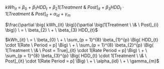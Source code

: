 $kWh_{it} \ = \ \beta_{0} \ + \ \beta_{1} HDD_{t} \ + \ \beta_{2} 1[Treatment \ \& \ Post]_{it} \ + \ \beta_{3} HDD_{t} \cdot 1[Treatment \ \& \ Post]_{it} \ + \ \alpha_{id} \ + \ \gamma_{m}$ 

$\frac{\partial \big( kWh_{it} \big)}{\partial \big(1[Treatment \ \& \ Post]_{i} \big)} \ = \ \beta_{2} \ + \ \beta_{3} HDD_{t}$​





$kWh_{it} \ = \ \beta_{0} \ + \ \sum_{p = 1}^{8} \beta_{1}^{p} \Big( HDD_{t} \cdot 1[Rate \ Period = p] \Big) \ + \ \sum_{p = 1}^{8} \beta_{2}^{p} \Big( 1[Treatment \ \& \ Post = True]_{it} \cdot 1[Rate Period = p] \Big) \ + \ \sum_{p = 1}^{8} \beta_{3}^{p} \Big( HDD_{t} \cdot 1[Treatment \ \& \ Post]_{it} \cdot 1[Rate Period = p] \Big) \ + \ \alpha_{id} \ + \ \gamma_{m}$

